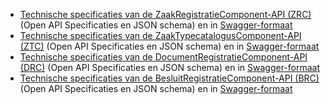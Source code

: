 * [Technische specificaties van de ZaakRegistratieComponent-API (ZRC)](https://github.com/JohanBoer/Test/master/Specificatie/zrc/openapi.yaml) (Open API Specificaties en JSON schema) en in [Swagger-formaat](https://petstore.swagger.io/?url=https://raw.githubusercontent.com/JohanBoer/Test/master/Specificatie/zrc/openapi.yaml)
* [Technische specificaties van de ZaakTypecatalogusComponent-API (ZTC)](https://github.com/JohanBoer/Test/master/Specificatie/ztc/openapi.yaml) (Open API Specificaties en JSON schema) en in [Swagger-formaat](https://petstore.swagger.io/?url=https://raw.githubusercontent.com/JohanBoer/Test/master/Specificatie/ztc/openapi.yaml)
* [Technische specificaties van de DocumentRegistratieComponent-API (DRC)](https://github.com/JohanBoer/Test/master/Specificatie/drc/openapi.yaml) (Open API Specificaties en JSON schema) en in [Swagger-formaat](https://petstore.swagger.io/?url=https://raw.githubusercontent.com/JohanBoer/Test/master/Specificatie/drc/openapi.yaml)
* [Technische specificaties van de BesluitRegistratieComponent-API (BRC)](https://github.com/JohanBoer/Test/master/Specificatie/brc/openapi.yaml) (Open API Specificaties en JSON schema) en in [Swagger-formaat](https://petstore.swagger.io/?url=https://raw.githubusercontent.com/JohanBoer/Test/master/Specificatie/brc/openapi.yaml)
